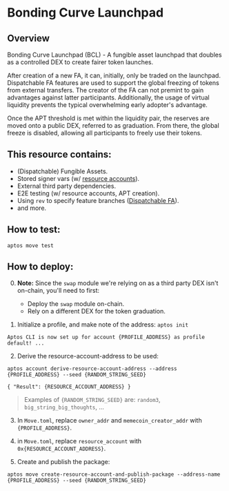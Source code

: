 # Bonding Curve Launchpad

## Overview
Bonding Curve Launchpad (BCL) - A fungible asset launchpad that doubles as a controlled DEX to create fairer token launches.

After creation of a new FA, it can, initially, only be traded on the launchpad. Dispatchable FA features are used to support the global freezing of tokens from external transfers. The creator of the FA can not premint to gain advantages against latter participants. Additionally, the usage of virtual liquidity prevents the typical overwhelming early adopter's advantage.

Once the APT threshold is met within the liquidity pair, the reserves are moved onto a public DEX, referred to as graduation. From there, the global freeze is disabled, allowing all participants to freely use their tokens.

## This resource contains:
* (Dispatchable) Fungible Assets.
* Stored signer vars (w/ [resource accounts](https://aptos.dev/tutorials/programmatic-upgradeable-module/#how-to-publish-modules-to-a-resource-account)).
* External third party dependencies.
* E2E testing (w/ resource accounts, APT creation).
* Using `rev` to specify feature branches ([Dispatchable FA](https://github.com/aptos-labs/aptos-core/commit/bbf569abd260d94bc30fe96da297d2aecb193644)).
* and more.

## How to test:
`aptos move test`

## How to deploy:
0. **Note:** Since the `swap` module we're relying on as a third party DEX isn't on-chain, you'll need to first:
    * Deploy the `swap` module on-chain.
    * Rely on a different DEX for the token graduation.


1. Initialize a profile, and make note of the address:
`aptos init`
```
Aptos CLI is now set up for account {PROFILE_ADDRESS} as profile default! ...
```

2. Derive the resource-account-address to be used:
```
aptos account derive-resource-account-address --address {PROFILE_ADDRESS} --seed {RANDOM_STRING_SEED}
```
```
{ "Result": {RESOURCE_ACCOUNT_ADDRESS} }
```

> Examples of `{RANDOM_STRING_SEED}` are: `random3`, `big_string_big_thoughts`, ... 

3. In `Move.toml`, replace `owner_addr` and `memecoin_creator_addr` with `{PROFILE_ADDRESS}`.

4. in `Move.toml`, replace `resource_account` with `0x{RESOURCE_ACCOUNT_ADDRESS}`.

5. Create and publish the package:
```
aptos move create-resource-account-and-publish-package --address-name {PROFILE_ADDRESS} --seed {RANDOM_STRING_SEED}
```